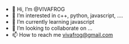 - 👋 Hi, I’m @VIVAFROG
- 👀 I’m interested in c++, python, javascript, ....
- 🌱 I’m currently learning javascript
- 💞️ I’m looking to collaborate on ...
- 📫 How to reach me vivafrog@gmail.com

<!---
VIVAFROG/VIVAFROG is a ✨ special ✨ repository because its `README.md` (this file) appears on your GitHub profile.
You can click the Preview link to take a look at your changes.
--->
